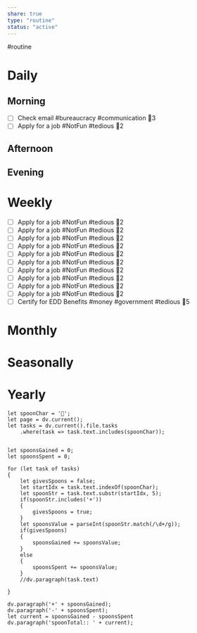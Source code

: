 ```yaml
---
share: true
type: "routine"
status: "active"
---
```

#routine  
# Daily
## Morning
- [ ] Check email #bureaucracy #communication 🥄3
- [ ] Apply for a job #NotFun #tedious   🥄2 
## Afternoon
## Evening
# Weekly
- [ ] Apply for a job #NotFun #tedious   🥄2 
- [ ] Apply for a job #NotFun #tedious 🥄2 
- [ ] Apply for a job #NotFun #tedious  🥄2 
- [ ] Apply for a job #NotFun #tedious  🥄2 
- [ ] Apply for a job #NotFun #tedious  🥄2 
- [ ] Apply for a job #NotFun #tedious   🥄2 
- [ ] Apply for a job #NotFun #tedious 🥄2 
- [ ] Apply for a job #NotFun #tedious  🥄2 
- [ ] Apply for a job #NotFun #tedious  🥄2 
- [ ] Apply for a job #NotFun #tedious  🥄2 
- [ ] Certify for EDD Benefits #money #government #tedious 🥄5
# Monthly

# Seasonally

# Yearly


```dataviewjs
let spoonChar = '🥄';
let page = dv.current();
let tasks = dv.current().file.tasks
	.where(task => task.text.includes(spoonChar));


let spoonsGained = 0;
let spoonsSpent = 0;

for (let task of tasks)
{
	let givesSpoons = false;
	let startIdx = task.text.indexOf(spoonChar);
	let spoonStr = task.text.substr(startIdx, 5);
	if(spoonStr.includes('+'))
	{
		givesSpoons = true;
	}
	let spoonsValue = parseInt(spoonStr.match(/\d+/g));
	if(givesSpoons)
	{
		spoonsGained += spoonsValue;
	}		
	else
	{
		spoonsSpent += spoonsValue;
	}
	//dv.paragraph(task.text)
	
}

dv.paragraph('+' + spoonsGained);
dv.paragraph('-' + spoonsSpent);
let current = spoonsGained - spoonsSpent
dv.paragraph('spoonTotal:: ' + current);
